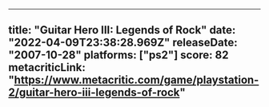 
---
title: "Guitar Hero III: Legends of Rock"
date: "2022-04-09T23:38:28.969Z"
releaseDate: "2007-10-28"
platforms: ["ps2"]
score: 82
metacriticLink: "https://www.metacritic.com/game/playstation-2/guitar-hero-iii-legends-of-rock"
---
